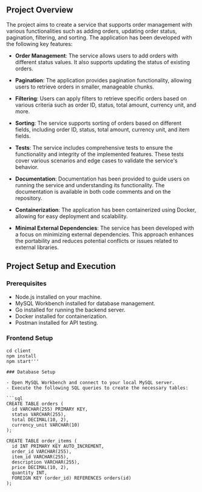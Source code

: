 ## Project Overview

The project aims to create a service that supports order management with various functionalities such as adding orders, updating order status, pagination, filtering, and sorting. The application has been developed with the following key features:

- **Order Management**: The service allows users to add orders with different status values. It also supports updating the status of existing orders.

- **Pagination**: The application provides pagination functionality, allowing users to retrieve orders in smaller, manageable chunks.

- **Filtering**: Users can apply filters to retrieve specific orders based on various criteria such as order ID, status, total amount, currency unit, and more.

- **Sorting**: The service supports sorting of orders based on different fields, including order ID, status, total amount, currency unit, and item fields.

- **Tests**: The service includes comprehensive tests to ensure the functionality and integrity of the implemented features. These tests cover various scenarios and edge cases to validate the service's behavior.

- **Documentation**: Documentation has been provided to guide users on running the service and understanding its functionality. The documentation is available in both code comments and on the repository.

- **Containerization**: The application has been containerized using Docker, allowing for easy deployment and scalability.

- **Minimal External Dependencies**: The service has been developed with a focus on minimizing external dependencies. This approach enhances the portability and reduces potential conflicts or issues related to external libraries.

## Project Setup and Execution

### Prerequisites

- Node.js installed on your machine.
- MySQL Workbench installed for database management.
- Go installed for running the backend server.
- Docker installed for containerization.
- Postman installed for API testing.

### Frontend Setup

```shell
cd client
npm install
npm start'''

### Database Setup

- Open MySQL Workbench and connect to your local MySQL server.
- Execute the following SQL queries to create the necessary tables:

```sql
CREATE TABLE orders (
  id VARCHAR(255) PRIMARY KEY,
  status VARCHAR(255),
  total DECIMAL(10, 2),
  currency_unit VARCHAR(10)
);

CREATE TABLE order_items (
  id INT PRIMARY KEY AUTO_INCREMENT,
  order_id VARCHAR(255),
  item_id VARCHAR(255),
  description VARCHAR(255),
  price DECIMAL(10, 2),
  quantity INT,
  FOREIGN KEY (order_id) REFERENCES orders(id)
);

